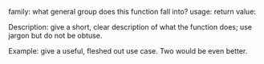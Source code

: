
family: what general group does this function fall into?
usage:
return value:

Description:
give a short, clear description of what the function does; use jargon but do not be obtuse.




Example:
give a useful, fleshed out use case. Two would be even better.

